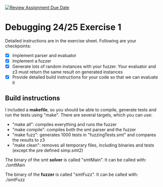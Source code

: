 [![Review Assignment Due Date](https://classroom.github.com/assets/deadline-readme-button-22041afd0340ce965d47ae6ef1cefeee28c7c493a6346c4f15d667ab976d596c.svg)](https://classroom.github.com/a/3MmVbb7f)
# Debugging 24/25 Exercise 1

Detailed instructions are in the exercise sheet. Following are your checkpoints:

- [x] Implement parser and evaluator
- [x] Implement a fuzzer
- [x] Generate *lots* of random instances with your fuzzer. Your evaluator and z3 must return the same result on generated instances
- [x] Provide detailed build instructions for your code so that we can evaluate it

## Build instructions
I included a **makefile**, so you should be able to compile, generate tests and run the tests using "make".
There are several targets, which you can use:
- "make all": compiles everything and runs the fuzzer
- "make compile": compiles both the smt parser and the fuzzer
- "make fuzz": generates 1000 tests in "fuzzingTests.smt" and compares the results to z3
- "make clean": removes all temporary files, including binaries and tests (except the pre defined simp.smt2)

The binary of the smt **solver** is called "smtMain".
It can be called with: ./smtMain <smtFile>

The binary of the **fuzzer** is called "smtFuzz".
It can be called with: ./smtFuzz <numTests>
